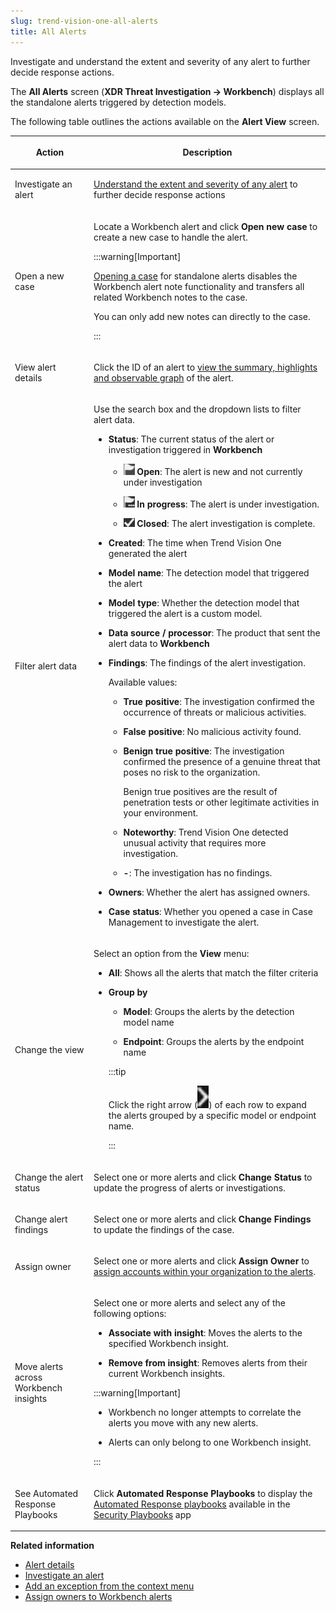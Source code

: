 ```yaml
---
slug: trend-vision-one-all-alerts
title: All Alerts
---
```


Investigate and understand the extent and severity of any alert to further decide response actions.

The **All Alerts** screen (**XDR Threat Investigation → Workbench**) displays all the standalone alerts triggered by detection models.

The following table outlines the actions available on the **Alert View** screen.

<table>
<colgroup>
<col style="width: 25%" />
<col style="width: 75%" />
</colgroup>
<thead>
<tr>
<th><p>Action</p></th>
<th><p>Description</p></th>
</tr>
</thead>
<tbody>
<tr>
<td><p>Investigate an alert</p></td>
<td><p><a href="trend-vision-one-investigating-alert">Understand the extent and severity of any alert</a> to further decide response actions</p></td>
</tr>
<tr>
<td><p>Open a new case</p></td>
<td><p>Locate a Workbench alert and click <strong>Open new case</strong> to create a new case to handle the alert.</p>


:::warning[Important]

<p><a href="trend-vision-one-case-management">Opening a case</a> for standalone alerts disables the Workbench alert note functionality and transfers all related Workbench notes to the case.</p>
<p>You can only add new notes can directly to the case.</p>


:::

</td>
</tr>
<tr>
<td><p>View alert details</p></td>
<td><p>Click the ID of an alert to <a href="trend-vision-one-alert-details">view the summary, highlights and observable graph</a> of the alert.</p></td>
</tr>
<tr>
<td><p>Filter alert data</p></td>
<td><p>Use the search box and the dropdown lists to filter alert data.</p>
<ul>
<li><p><strong>Status</strong>: The current status of the alert or investigation triggered in <strong>Workbench</strong></p>
<ul>
<li><p><img src="./images/Workbench_status_new=GUID-ECE0863A-AFD9-43A7-9245-9ECD4E1D18AB=1=en-us=Low.webp" /> <strong>Open</strong>: The alert is new and not currently under investigation</p></li>
<li><p><img src="./images/Workbench_status_in_progress=GUID-E3AF045A-35FC-489C-A753-DE2960F7D022=1=en-us=Low.webp" /> <strong>In progress</strong>: The alert is under investigation.</p></li>
<li><p><img src="./images/Workbench_status_closed=GUID-25658551-3D98-49BC-AE83-48B6710C2065=1=en-us=Low.webp" /> <strong>Closed</strong>: The alert investigation is complete.</p></li>
</ul></li>
<li><p><strong>Created</strong>: The time when Trend Vision One generated the alert</p></li>
<li><p><strong>Model name</strong>: The detection model that triggered the alert</p></li>
<li><p><strong>Model type</strong>: Whether the detection model that triggered the alert is a custom model.</p></li>
<li><p><strong>Data source / processor</strong>: The product that sent the alert data to <strong>Workbench</strong></p></li>
<li><p><strong>Findings</strong>: The findings of the alert investigation.</p>
<p>Available values:</p>
<ul>
<li><p><strong>True positive</strong>: The investigation confirmed the occurrence of threats or malicious activities.</p></li>
<li><p><strong>False positive</strong>: No malicious activity found.</p></li>
<li><p><strong>Benign true positive</strong>: The investigation confirmed the presence of a genuine threat that poses no risk to the organization.</p>
<p>Benign true positives are the result of penetration tests or other legitimate activities in your environment.</p></li>
<li><p><strong>Noteworthy</strong>: Trend Vision One detected unusual activity that requires more investigation.</p></li>
<li><p><strong>-</strong>: The investigation has no findings.</p></li>
</ul></li>
<li><p><strong>Owners</strong>: Whether the alert has assigned owners.</p></li>
<li><p><strong>Case status</strong>: Whether you opened a case in Case Management to investigate the alert.</p></li>
</ul></td>
</tr>
<tr>
<td><p>Change the view</p></td>
<td><p>Select an option from the <strong>View</strong> menu:</p>
<ul>
<li><p><strong>All</strong>: Shows all the alerts that match the filter criteria</p></li>
<li><p><strong>Group by</strong></p>
<ul>
<li><p><strong>Model</strong>: Groups the alerts by the detection model name</p></li>
<li><p><strong>Endpoint</strong>: Groups the alerts by the endpoint name</p></li>
</ul>


:::tip

<p>Click the right arrow (<img src="./images/Workbench_right_arrow=GUID-086A3484-09C5-4182-8C88-8B5D59C8E61F=1=en-us=Low.webp" />) of each row to expand the alerts grouped by a specific model or endpoint name.</p>


:::

</li>
</ul></td>
</tr>
<tr>
<td><p>Change the alert status</p></td>
<td><p>Select one or more alerts and click <strong>Change Status</strong> to update the progress of alerts or investigations.</p></td>
</tr>
<tr>
<td><p>Change alert findings</p></td>
<td><p>Select one or more alerts and click <strong>Change Findings</strong> to update the findings of the case.</p></td>
</tr>
<tr>
<td><p>Assign owner</p></td>
<td><p>Select one or more alerts and click <strong>Assign Owner</strong> to <a href="trend-vision-one-assigning-alerts">assign accounts within your organization to the alerts</a>.</p></td>
</tr>
<tr>
<td><p>Move alerts across Workbench insights</p></td>
<td><p>Select one or more alerts and select any of the following options:</p>
<ul>
<li><p><strong>Associate with insight</strong>: Moves the alerts to the specified Workbench insight.</p></li>
<li><p><strong>Remove from insight</strong>: Removes alerts from their current Workbench insights.</p></li>
</ul>


:::warning[Important]

<ul>
<li>Workbench no longer attempts to correlate the alerts you move with any new alerts.</li>
<li><p>Alerts can only belong to one Workbench insight.</p></li>
</ul>


:::

</td>
</tr>
<tr>
<td><p>See Automated Response Playbooks</p></td>
<td><p>Click <strong>Automated Response Playbooks</strong> to display the <a href="trend-vision-one-create-automated-response-playbooks">Automated Response playbooks</a> available in the <a href="trend-vision-one-security-playbooks">Security Playbooks</a> app</p></td>
</tr>
</tbody>
</table>

**Related information**

- [Alert details](alert-details.md "Workbench provides detailed alert information for more effective investigations.")
- [Investigate an alert](investigating-alert.md "After a detection model triggers an alert, you can begin an in-depth investigation by drilling into the alert details.")
- [Add an exception from the context menu](adding-exception-context-menu-2.md "During alert investigation, you can exclude objects from future detections.")
- [Assign owners to Workbench alerts](assigning-alerts.md "Assign owners to your Workbench alerts so that your security team can track changes and receive notifications.")
